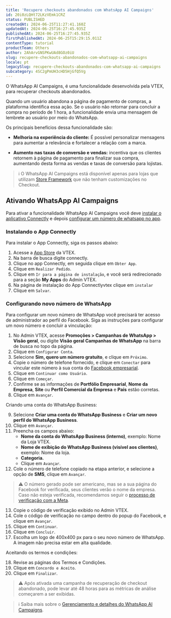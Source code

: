 ```yaml
---
title: 'Recupere checkouts abandonados com WhatsApp AI Campaigns'
id: 20i0zLQHt72LKzVEmk1CRZ
status: PUBLISHED
createdAt: 2024-06-25T11:27:41.160Z
updatedAt: 2024-06-25T16:27:45.935Z
publishedAt: 2024-06-25T16:27:45.935Z
firstPublishedAt: 2024-06-25T15:29:15.011Z
contentType: tutorial
productTeam: Others
author: 2AhArvGNSPKwUAd8GOz0iU
slug: recupere-checkouts-abandonados-com-whatsapp-ai-campaigns
locale: pt
legacySlug: recupere-checkouts-abandonados-com-whatsapp-ai-campaigns
subcategory: 4SC2gPmUH3cHD5HjGfQ5Vg
---
```


O WhatsApp AI Campaigns, é uma funcionalidade desenvolvida pela VTEX,  para recuperar checkouts abandonados. 

Quando um usuário abandona a página de pagamento de compras, a plataforma identifica essa ação. Se o usuário não retornar para concluir a compra no período de 1 hora, a funcionalidade envia uma mensagem de lembrete ao usuário por meio do WhatsApp.

Os principais benefícios dessa funcionalidade são:

- **Melhoria na experiência do cliente:** É possível personalizar  mensagens para aumentar a relevância e fortalecer a relação com a marca.

- **Aumento nas taxas de conversão e vendas:** incentiva que os clientes retornem à página de pagamento para finalizar sua compra, aumentando desta forma as vendas e taxas de conversão para lojistas.

>ℹ️ O WhatsApp AI Campaigns está disponível  apenas para lojas que utilizam [Store Framework](https://help.vtex.com/tracks/store-development--3fHF3GIjK8UugnQKIakpl9/5DTcawNjc5MovtD7HNqURl#store-framework) que não tenham customizações no Checkout.

## Ativando WhatsApp AI Campaigns

Para ativar a funcionalidade WhatsApp AI Campaigns você deve [instalar o aplicativo Connectly](#instalando-o-app-conectly) e depois [configurar um número de whatsapp no app](#configurando-novo-numero-de-whatsapp).

### Instalando o App Connectly

Para instalar o App Connectly, siga os passos abaixo:

1. Acesse a [App Store](https://apps.vtex.com/) da VTEX.
2. Na barra de busca digite connectly.
3. Clique no app Connectly, em seguida clique em `Obter App`.
4. Clique em `Realizar Pedido`.
5. Clique em `Ir para a página de instalação`, e você será redirecionado para a seção **My Apps** do Admin VTEX.
6. Na página de instalação do App Connectlyvtex clique em `instalar`
7. Clique em `Salvar`.

### Configurando novo número de WhatsApp

Para configurar um novo número de WhatsApp você precisará ter acesso de administrador ao perfil do Facebook. Siga as instruções para configurar um novo número e concluir a vinculação:

<ol start="1">
  <li>No Admin VTEX, acesse <strong>Promoções &gt; Campanhas de WhatsApp &gt; Visão geral</strong>, ou digite <strong>Visão geral Campanhas de WhatsApp</strong> na barra de busca no topo da página.</li>
  <li>Clique em <code>Configurar Conta</code>.</li>
  <li>Selecione <strong>Sim, quero um número gratuito</strong>, e clique em <code>Próximo</code>.</li>
  <li>Copie o número de telefone fornecido, e clique em <code>Conectar</code> para vincular este número à sua conta do <a href="https://www.facebook.com/business/news/what-is-meta-for-business">Facebook empresarial</a>.</li>
  <li>Clique em <code>Continuar como Usuário</code>.</li>
  <li>Clique em <code>Começar</code>.</li>
  <li>Confirme se as informações de <strong>Portfólio Empresarial</strong>, <strong>Nome da Empresa</strong>, <strong>Site</strong> ou <strong>Perfil Comercial da Empresa</strong> e <strong>País</strong> estão corretas.</li>
  <li>Clique em <code>Avançar</code>.</li>
</ol>

<p>Criando uma conta do WhatsApp Business:</p>

<ol start="9">
  <li>Selecione <strong>Criar uma conta do WhatsApp Business</strong> e <strong>Criar um novo perfil do WhatsApp Business</strong>.</li>
  <li>Clique em <code>Avançar</code>.</li>
  <li>Preencha os campos abaixo:
    <ul>
      <li><strong>Nome da conta do WhatsApp Business (interno)</strong>, exemplo: Nome da Loja VTEX.</li>
      <li><strong>Nome de exibição do WhatsApp Business (visível aos clientes)</strong>, exemplo: Nome da loja.</li>
      <li><strong>Categoria.</strong></li>
      <li>Clique em <code>Avançar</code>.</li>
    </ul>
  </li>
  <li>Cole o número de telefone copiado na etapa anterior, e selecione a opção de <strong>SMS</strong>, clique em <code>Avançar</code>.</li>
</ol>

>⚠️ O número gerado pode ser americano, mas se a sua página do Facebook for verificada, seus clientes verão o nome da empresa. Caso não esteja verificada, recomendamos seguir o [processo de verificação com a Meta](https://www.facebook.com/business/help/2058515294227817?id=180505742745347).

<ol start="13">
  <li>Copie o código de verificação exibido no Admin VTEX.</li>
  <li>Cole o código de verificação no campo dentro do popup do Facebook, e clique em <code>Avançar</code>.</li>
  <li>Clique em <code>Continuar</code>.</li>
  <li>Clique em <code>Concluir</code>.</li>
  <li>Escolha um logo de 400x400 px para o seu novo número de WhatsApp. A imagem não precisa estar em alta qualidade.</li>
</ol>

<p>Aceitando os termos e condições:</p>

<ol start="18">
  <li>Revise as páginas dos Termos e Condições.</li>
  <li>Clique em <code>Concordo e Aceito</code>.</li>
  <li>Clique em <code>Finalizar</code>.</li>
</ol>

>⚠️ Após ativada uma campanha de recuperação de checkout abandonado, pode levar até 48 horas para as métricas de análise começarem a ser exibidas.

>ℹ️ Saiba mais sobre o [Gerenciamento e detalhes do WhatsApp AI Campaigns](https://help.vtex.com/pt/tutorial/gerenciamento-e-detalhes-do-whatsapp-ai-campaigns--q9JqDErMqGV4zvsYqkD4s).


